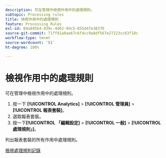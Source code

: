 ```yaml
---
description: 可在管理中檢視作用中的處理規則。
subtopic: Processing rules
title: 檢視作用中的處理規則
feature: Processing Rules
exl-id: 04a845b4-939c-4d62-9dc5-855d4fe38370
source-git-commit: 71ff81a0ae67c6f4cc9a8df567e27223cc63f18c
workflow-type: tm+mt
source-wordcount: '51'
ht-degree: 100%

---
```


# 檢視作用中的處理規則

可在管理中檢視作用中的處理規則。

1. 按一下 **[!UICONTROL Analytics]** > **[!UICONTROL 管理員]** > **[!UICONTROL 報表套裝]**。
1. 選取報表套裝。
1.  按一下&#x200B;**[!UICONTROL 「編輯設定]** > **[!UICONTROL 一般]** > **[!UICONTROL 處理規則」]**。

   列出報表套裝的所有作用中處理規則。

[檢視處理規則記錄](/help/admin/admin/c-manage-report-suites/c-edit-report-suites/general/c-processing-rules/c-processing-rules-configuration/t-processing-rule-view-history.md)